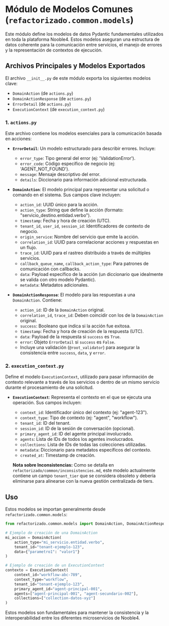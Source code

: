 # Módulo de Modelos Comunes (`refactorizado.common.models`)

Este módulo define los modelos de datos Pydantic fundamentales utilizados en toda la plataforma Nooble4. Estos modelos aseguran una estructura de datos coherente para la comunicación entre servicios, el manejo de errores y la representación de contextos de ejecución.

## Archivos Principales y Modelos Exportados

El archivo `__init__.py` de este módulo exporta los siguientes modelos clave:

-   `DomainAction` (de `actions.py`)
-   `DomainActionResponse` (de `actions.py`)
-   `ErrorDetail` (de `actions.py`)
-   `ExecutionContext` (de `execution_context.py`)

### 1. `actions.py`

Este archivo contiene los modelos esenciales para la comunicación basada en acciones:

-   **`ErrorDetail`**: Un modelo estructurado para describir errores. Incluye:
    -   `error_type`: Tipo general del error (ej: 'ValidationError').
    -   `error_code`: Código específico de negocio (ej: 'AGENT_NOT_FOUND').
    -   `message`: Mensaje descriptivo del error.
    -   `details`: Diccionario para información adicional estructurada.

-   **`DomainAction`**: El modelo principal para representar una solicitud o comando en el sistema. Sus campos clave incluyen:
    -   `action_id`: UUID único para la acción.
    -   `action_type`: String que define la acción (formato: "servicio_destino.entidad.verbo").
    -   `timestamp`: Fecha y hora de creación (UTC).
    -   `tenant_id`, `user_id`, `session_id`: Identificadores de contexto de negocio.
    -   `origin_service`: Nombre del servicio que emite la acción.
    -   `correlation_id`: UUID para correlacionar acciones y respuestas en un flujo.
    -   `trace_id`: UUID para el rastreo distribuido a través de múltiples servicios.
    -   `callback_queue_name`, `callback_action_type`: Para patrones de comunicación con callbacks.
    -   `data`: Payload específico de la acción (un diccionario que idealmente se valida con otro modelo Pydantic).
    -   `metadata`: Metadatos adicionales.

-   **`DomainActionResponse`**: El modelo para las respuestas a una `DomainAction`. Contiene:
    -   `action_id`: ID de la `DomainAction` original.
    -   `correlation_id`, `trace_id`: Deben coincidir con los de la `DomainAction` original.
    -   `success`: Booleano que indica si la acción fue exitosa.
    -   `timestamp`: Fecha y hora de creación de la respuesta (UTC).
    -   `data`: Payload de la respuesta si `success` es `True`.
    -   `error`: Objeto `ErrorDetail` si `success` es `False`.
    -   Incluye una validación (`@root_validator`) para asegurar la consistencia entre `success`, `data`, y `error`.

### 2. `execution_context.py`

Define el modelo `ExecutionContext`, utilizado para pasar información de contexto relevante a través de los servicios o dentro de un mismo servicio durante el procesamiento de una solicitud.

-   **`ExecutionContext`**: Representa el contexto en el que se ejecuta una operación. Sus campos incluyen:
    -   `context_id`: Identificador único del contexto (ej: "agent-123").
    -   `context_type`: Tipo de contexto (ej: "agent", "workflow").
    -   `tenant_id`: ID del tenant.
    -   `session_id`: ID de la sesión de conversación (opcional).
    -   `primary_agent_id`: ID del agente principal involucrado.
    -   `agents`: Lista de IDs de todos los agentes involucrados.
    -   `collections`: Lista de IDs de todas las colecciones utilizadas.
    -   `metadata`: Diccionario para metadatos específicos del contexto.
    -   `created_at`: Timestamp de creación.

    **Nota sobre Inconsistencias:** Como se detalla en `refactorizado/common/inconsistencies.md`, este modelo actualmente contiene un campo `tenant_tier` que se considera obsoleto y debería eliminarse para alinearse con la nueva gestión centralizada de tiers.

## Uso

Estos modelos se importan generalmente desde `refactorizado.common.models`:

```python
from refactorizado.common.models import DomainAction, DomainActionResponse, ErrorDetail, ExecutionContext

# Ejemplo de creación de una DomainAction
mi_accion = DomainAction(
    action_type="mi_servicio.entidad.verbo",
    tenant_id="tenant-ejemplo-123",
    data={"parametro1": "valor1"}
)

# Ejemplo de creación de un ExecutionContext
contexto = ExecutionContext(
    context_id="workflow-abc-789",
    context_type="workflow",
    tenant_id="tenant-ejemplo-123",
    primary_agent_id="agent-principal-001",
    agents=["agent-principal-001", "agent-secundario-002"],
    collections=["collection-datos-xyz"]
)
```

Estos modelos son fundamentales para mantener la consistencia y la interoperabilidad entre los diferentes microservicios de Nooble4.
